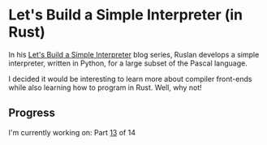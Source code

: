 # Let's Build a Simple Interpreter (in Rust)

In his [Let's Build a Simple Interpreter](https://ruslanspivak.com/) blog series, Ruslan develops a simple interpreter, written in Python, for a large subset of the Pascal language.

I decided it would be interesting to learn more about compiler front-ends while also learning how to program in Rust. Well, why not!

## Progress

I'm currently working on: Part [13](https://ruslanspivak.com/lsbasi-part13/) of 14